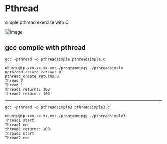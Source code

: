 # Pthread
simple pthread exercise with C

![image](https://user-images.githubusercontent.com/86057499/149612129-93dacaee-8199-4017-8506-63afef6a011a.png)

## gcc compile with pthread
```
gcc -pthread -o pthreadsimple pthreadsimple.c
```

```
ubuntu@ip-xxx-xx-xx-xx:~/programming$ ./pthreadsimple
0pthread_create retruns 0
pthread_create returns 0
Thread 2
Thread 1
thread1 returns: 100
thread2 returns: 100

````
_____________________________________
```
gcc -pthread -o pthreadsimple3 pthreadsimple3.c

```

```
ubuntu@ip-xxx-xx-xx-xx:~/programming$ ./pthreadsimple3
Thread1 start
Thread1 end
thread1 returns: 100
Thread2 start
Thread2 end


````

